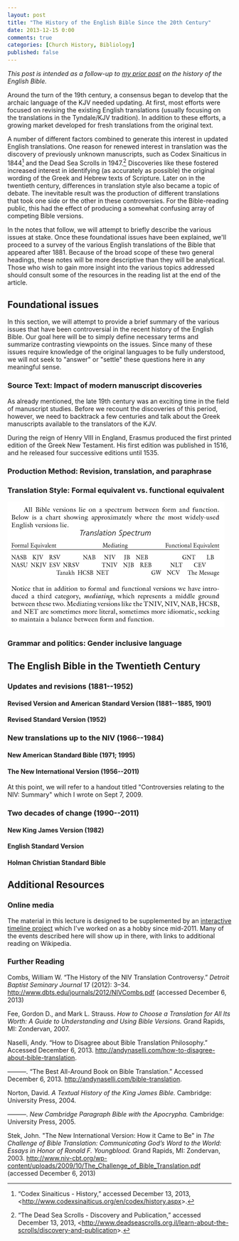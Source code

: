 ```yaml
---
layout: post
title: "The History of the English Bible Since the 20th Century"
date: 2013-12-15 0:00
comments: true
categories: [Church History, Bibliology]
published: false
---
```


*This post is intended as a follow-up to [my prior post][english-bible-1] on the history of the English Bible.*

Around the turn of the 19th century, a consensus began to develop that the archaic language of the KJV needed updating. At first, most efforts were focused on revising the existing English translations (usually focusing on the translations in the Tyndale/KJV tradition). In addition to these efforts, a growing market developed for fresh translations from the original text. 

A number of different factors combined to generate this interest in updated English translations. One reason for renewed interest in translation was the discovery of previously unknown manuscripts, such as Codex Sinaiticus in 1844[^2] and the Dead Sea Scrolls in 1947.[^1] Discoveries like these fostered increased interest in identifying (as accurately as possible) the original wording of the Greek and Hebrew texts of Scripture. Later on in the twentieth century, differences in translation style also became a topic of debate. The inevitable result was the production of different translations that took one side or the other in these controversies. For the Bible-reading public, this had the effect of producing a somewhat confusing array of competing Bible versions. 

In the notes that follow, we will attempt to briefly describe the various issues at stake. Once these foundational issues have been explained, we'll proceed to a survey of the various English translations of the Bible that appeared after 1881. Because of the broad scope of these two general headings, these notes will be more descriptive than they will be analytical. Those who wish to gain more insight into the various topics addressed should consult some of the resources in the reading list at the end of the article.

<!-- more -->

## Foundational issues

In this section, we will attempt to provide a brief summary of the various issues that have been controversial in the recent history of the English Bible. Our goal here will be to simply define necessary terms and summarize contrasting viewpoints on the issues. Since many of these issues require knowledge of the original languages to be fully understood, we will not seek to "answer" or "settle" these questions here in any meaningful sense.

### Source Text: Impact of modern manuscript discoveries

As already mentioned, the late 19th century was an exciting time in the field of manuscript studies. Before we recount the discoveries of this period, however, we need to backtrack a few centuries and talk about the Greek manuscripts available to the translators of the KJV.

During the reign of Henry VIII in England, Erasmus produced the first printed edition of the Greek New Testament. His first edition was published in 1516, and he released four successive editions until 1535. 

### Production Method: Revision, translation, and paraphrase




### Translation Style: Formal equivalent vs. functional equivalent

![Translation Spectrum][spectrum]

### Grammar and politics: Gender inclusive language



## The English Bible in the Twentieth Century

<!-- 1. British Revised Version (RV; 1881--1885)
2. American Standard Version (ASV; 1901)
3. Revised Standard Version (RSV; 1952)
4. Jerusalem Bible (1966)
5. New American Bible and New English Bible (1970)
6. New American Standard Bible (1971)
7. Good News Bible (Today's English Version; 1976)
8. New King James Version (NKJV; 1982)
9. New International Version (1978; minor update 1984)
10. New Jerusalem Bible (1985)
11. New Revised Standard Version (1990)
12. Update to the NASB (1995)
13. English Standard Version (2001)
14. Today's New International Version (2005)
15. NET Bible (2005)
16. New International Version (2011 update) -->



### Updates and revisions (1881--1952)

#### Revised Version and American Standard Version (1881--1885, 1901)

#### Revised Standard Version (1952)

### New translations up to the NIV (1966--1984)


#### New American Standard Bible (1971; 1995)

<!-- Possibly put this after NIV, if it makes more sense logically -->

#### The New International Version (1956--2011)

At this point, we will refer to a handout titled "Controversies relating to the NIV: Summary" which I wrote on Sept 7, 2009.

### Two decades of change (1990--2011)



#### New King James Version (1982)



#### English Standard Version

<!-- For some brief background on the ESV and HCSB, see William Combs' article in the bibliography, particularly pp. 11-15 and 21-22. -->

#### Holman Christian Standard Bible


## Additional Resources

### Online media

The material in this lecture is designed to be supplemented by an [interactive timeline project](/English-Bible/) which I've worked on as a hobby since mid-2011. Many of the events described here will show up in there, with links to additional reading on Wikipedia.

### Further Reading

Combs, William W. “The History of the NIV Translation Controversy.” *Detroit Baptist Seminary Journal* 17 (2012): 3–34. <http://www.dbts.edu/journals/2012/NIVCombs.pdf> (accessed December 6, 2013)

Fee, Gordon D., and Mark L. Strauss. *How to Choose a Translation for All Its Worth: A Guide to Understanding and Using Bible Versions.* Grand Rapids, MI: Zondervan, 2007.

Naselli, Andy. “How to Disagree about Bible Translation Philosophy.” Accessed December 6, 2013. <http://andynaselli.com/how-to-disagree-about-bible-translation>.

———. “The Best All-Around Book on Bible Translation.” Accessed December 6, 2013. <http://andynaselli.com/bible-translation>.

Norton, David. *A Textual History of the King James Bible.* Cambridge: University Press, 2004. 

———. *New Cambridge Paragraph Bible with the Apocrypha.* Cambridge: University Press, 2005.

Stek, John. "The New International Version: How it Came to Be" in *The Challenge of Bible Translation: Communicating God’s Word to the World: Essays in Honor of Ronald F. Youngblood.* Grand Rapids, MI: Zondervan, 2003. <http://www.niv-cbt.org/wp-content/uploads/2009/10/The_Challenge_of_Bible_Translation.pdf> (accessed December 6, 2013)

[english-bible-1]: /blog/2013/03/09/history-of-the-english-bible/
[spectrum]: /images/2013/12/spectrum.png "Translation Spectrum"

[^1]: “The Dead Sea Scrolls - Discovery and Publication,” accessed December 13, 2013, <<http://www.deadseascrolls.org.il/learn-about-the-scrolls/discovery-and-publication>\>.
[^2]: “Codex Sinaiticus - History,” accessed December 13, 2013, <<http://www.codexsinaiticus.org/en/codex/history.aspx>\>.
